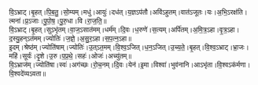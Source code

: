 

  
वि॒ऽभ्राट्।बृ॒हत्।पि॒ब॒तु॒।सो॒म्यम्।मधु॑।आयुः॑।दध॑त्।य॒ज्ञऽप॑तौ।अवि॑ऽहुतम्।वात॑ऽजूतः।यः।अ॒भि॒ऽरक्ष॑ति।त्मना॑।प्र॒ऽजाः।पु॒पो॒ष॒।पु॒रु॒धा।वि।रा॒ज॒ति॒॥  
वि॒ऽभ्राट्।बृ॒हत्।सुऽभृ॑तम्।वा॒ज॒ऽसात॑मम्।धर्म॑म्।दि॒वः।ध॒रुणे॑।स॒त्यम्।अर्पि॑तम्।अ॒मि॒त्र॒ऽहा।वृ॒त्र॒ऽहा।द॒स्यु॒हन्ऽत॑मम्।ज्योतिः॑।ज॒ज्ञे॒।अ॒सु॒र॒ऽहा।स॒प॒त्न॒ऽहा॥  
इ॒दम्।श्रेष्ठ॑म्।ज्योति॑षाम्।ज्योतिः॑।उ॒त्ऽत॒मम्।वि॒श्व॒ऽजित्।ध॒न॒ऽजित्।उ॒च्य॒ते॒।बृ॒हत्।वि॒श्व॒ऽभ्राट्।भ्रा॒जः।महि॑।सूर्यः॑।दृ॒शे।उ॒रु।प॒प्र॒थे॒।सहः॑।ओजः॑।अच्यु॑तम्॥  
वि॒ऽभ्राज॑म्।ज्योति॑षा।स्वः॑।अग॑च्छः।रो॒च॒नम्।दि॒वः।येन॑।इ॒मा।विश्वा॑।भुव॑नानि।आऽभृ॑ता।वि॒श्वऽक॑र्मणा।वि॒श्वदे॑व्यऽवता॥  
